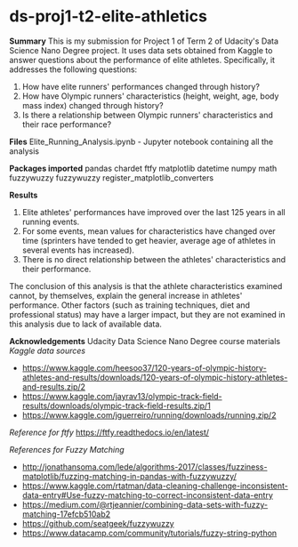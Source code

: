 # ds-proj1-t2-elite-athletics
**Summary**
This is my submission for Project 1 of Term 2 of Udacity's Data Science Nano Degree project. It uses data sets obtained from Kaggle to answer questions about the performance of elite athletes. Specifically, it addresses the following questions:

1. How have elite runners' performances changed through history?
2. How have Olympic runners' characteristics (height, weight, age, body mass index) changed through history?
3. Is there a relationship between Olympic runners' characteristics and their race performance?

**Files**
Elite_Running_Analysis.ipynb - Jupyter notebook containing all the analysis

**Packages imported**
pandas
chardet
ftfy
matplotlib
datetime
numpy
math
fuzzywuzzy
fuzzywuzzy
register_matplotlib_converters

**Results**
1. Elite athletes' performances have improved over the last 125 years in all running events.
2. For some events, mean values for characteristics have changed over time (sprinters have tended to get heavier, average age of athletes in several events has increased).
3. There is no direct relationship between the athletes' characteristics and their performance.

The conclusion of this analysis is that the athlete characteristics examined cannot, by themselves, explain the general increase in athletes' performance. Other factors (such as training techniques, diet and professional status) may have a larger impact, but they are not examined in this analysis due to lack of available data.

**Acknowledgements**
Udacity Data Science Nano Degree course materials
*Kaggle data sources*
- https://www.kaggle.com/heesoo37/120-years-of-olympic-history-athletes-and-results/downloads/120-years-of-olympic-history-athletes-and-results.zip/2
- https://www.kaggle.com/jayrav13/olympic-track-field-results/downloads/olympic-track-field-results.zip/1
- https://www.kaggle.com/jguerreiro/running/downloads/running.zip/2

*Reference for ftfy*
https://ftfy.readthedocs.io/en/latest/

*References for Fuzzy Matching*
- http://jonathansoma.com/lede/algorithms-2017/classes/fuzziness-matplotlib/fuzzing-matching-in-pandas-with-fuzzywuzzy/
- https://www.kaggle.com/rtatman/data-cleaning-challenge-inconsistent-data-entry#Use-fuzzy-matching-to-correct-inconsistent-data-entry
- https://medium.com/@rtjeannier/combining-data-sets-with-fuzzy-matching-17efcb510ab2
- https://github.com/seatgeek/fuzzywuzzy
- https://www.datacamp.com/community/tutorials/fuzzy-string-python
